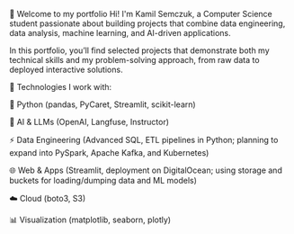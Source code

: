 👋 Welcome to my portfolio
Hi! I'm Kamil Semczuk, a Computer Science student passionate about building projects that combine data engineering, data analysis, machine learning, and AI-driven applications.

In this portfolio, you’ll find selected projects that demonstrate both my technical skills and my problem-solving approach, from raw data to deployed interactive solutions.

🔧 Technologies I work with:

🐍 Python (pandas, PyCaret, Streamlit, scikit-learn)

🧠 AI & LLMs (OpenAI, Langfuse, Instructor)

⚡ Data Engineering (Advanced SQL, ETL pipelines in Python; planning to expand into PySpark, Apache Kafka, and Kubernetes)

🌐 Web & Apps (Streamlit, deployment on DigitalOcean; using storage and buckets for loading/dumping data and ML models)

☁️ Cloud (boto3, S3)

📊 Visualization (matplotlib, seaborn, plotly)